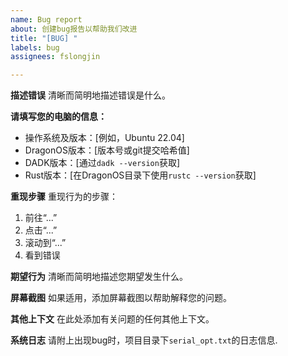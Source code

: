 ```yaml
---
name: Bug report
about: 创建bug报告以帮助我们改进
title: "[BUG] "
labels: bug
assignees: fslongjin

---
```


**描述错误**
清晰而简明地描述错误是什么。

**请填写您的电脑的信息：**
- 操作系统及版本：[例如，Ubuntu 22.04]
- DragonOS版本：[版本号或git提交哈希值]
- DADK版本：[通过`dadk --version`获取]
- Rust版本：[在DragonOS目录下使用`rustc --version`获取]

**重现步骤**
重现行为的步骤：
1. 前往“...”
2. 点击“...”
3. 滚动到“...”
4. 看到错误

**期望行为**
清晰而简明地描述您期望发生什么。

**屏幕截图**
如果适用，添加屏幕截图以帮助解释您的问题。


**其他上下文**
在此处添加有关问题的任何其他上下文。

**系统日志**
请附上出现bug时，项目目录下`serial_opt.txt`的日志信息.
